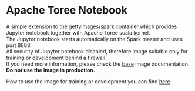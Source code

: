 Apache Toree Notebook
=====================

A simple extension to the [gettyimages/spark](https://hub.docker.com/r/gettyimages/spark/) container which provides Jupyter notebook together with Apache Toree scala kernel.  
The Jupyter notebook starts automatically on the Spark master and uses port 8888.  
All security of Jupyter notebook disabled, therefore image suitable only for training or development behind a firewall.  
If you need more information, please check the [base](https://hub.docker.com/r/gettyimages/spark/) image documentation.  
**Do not use the image in production.**  
  
How to use the image for training or development you can find [here](https://github.com/skomarovsky/gsss).